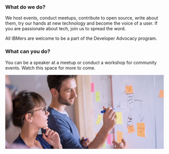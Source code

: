 ### What do we do?

We host events, conduct meetups, contribute to open source, write about them, try our hands at new technology and become the voice of a user. If you are passionate about tech, join us to spread the word.

All IBMers are welcome to be a part of the Developer Advocacy program.

### What can you do?

You can be a speaker at a meetup or conduct a workshop for community events. Watch this space for more to come.

![developer](images/dev.jpeg)
